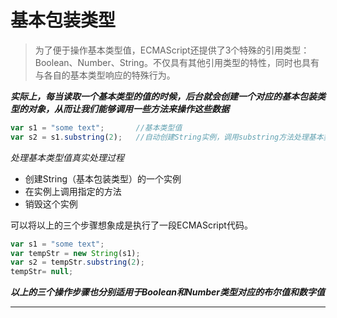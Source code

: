 # 基本包装类型

> 为了便于操作基本类型值，ECMAScript还提供了3个特殊的引用类型：Boolean、Number、String。不仅具有其他引用类型的特性，同时也具有与各自的基本类型响应的特殊行为。

***实际上，每当读取一个基本类型的值的时候，后台就会创建一个对应的基本包装类型的对象，从而让我们能够调用一些方法来操作这些数据***

```javascript
var s1 = "some text";       //基本类型值
var s2 = s1.substring(2);   //自动创建String实例，调用substring方法处理基本类型值
```

*处理基本类型值真实处理过程*
+ 创建String（基本包装类型）的一个实例
+ 在实例上调用指定的方法
+ 销毁这个实例

可以将以上的三个步骤想象成是执行了一段ECMAScript代码。
```javascript
var s1 = "some text";
var tempStr = new String(s1);
var s2 = tempStr.substring(2);
tempStr= null;
```

***以上的三个操作步骤也分别适用于Boolean和Number类型对应的布尔值和数字值***

-------------------------------------------------------



